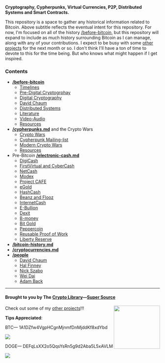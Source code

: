 **Cryptography, Cypherpunks, Virtual Currencies, P2P, Distributed Systems and Smart Contracts.**

This repository is a space to gather any historical information related to Bitcoin. Above subtitle reflects the eventual intent for this repository. For now, I'm focused on all of the history [/before-bitcoin](/before-bitcoin), but this repository will expand to include as much history surrounding Bitcoin as I can manage, along with any of your contributions. I expect to be busy with some [other projects](/projects.md) for the next month or so. I don't think I'll have a ton of time to devote to this for the time being. But who knows what might happen if I get inspired.

### Contents

* [**/before-bitcoin**](#before-bitcoin)
  * [Timelines](https://github.com/infominer33/bitcoin-history/tree/master/before-bitcoin/#timelines-)
  * [Pre-Digital Cryptogrphay](https://github.com/infominer33/bitcoin-history/tree/master/before-bitcoin/#pre-digital-cryptography-)
  * [Digital Cryptography](https://github.com/infominer33/bitcoin-history/tree/master/before-bitcoin/#digital-cryptography-)
  * [David Chaum](https://github.com/infominer33/bitcoin-history/tree/master/before-bitcoin/#David-Chaum-)
  * [Distributed Systems](https://github.com/infominer33/bitcoin-history/tree/master/before-bitcoin/#distributed-systems-)
  * [Literature](https://github.com/infominer33/bitcoin-history/tree/master/before-bitcoin/#Literature-)
  * [Video-Audio](https://github.com/infominer33/bitcoin-history/tree/master/before-bitcoin/#Video-Audio-)
  * [Resources](https://github.com/infominer33/bitcoin-history/tree/master/before-bitcoin/#Resources-)
* [**/cypherpunks.md**](https://github.com/infominer33/bitcoin-history/blob/master/before-bitcoin/cypherpunks.md) and the Crypto Wars
  * [Crypto Wars](https://github.com/infominer33/bitcoin-history/tree/master/before-bitcoin/cypherpunks.md#crypto-wars-)
  * [Cypherpunk Mailing-list](https://github.com/infominer33/bitcoin-history/tree/master/before-bitcoin/cypherpunks.md#cypherpunk-mailinglist-)
  * [Modern Crypto Wars](https://github.com/infominer33/bitcoin-history/tree/master/before-bitcoin/cypherpunks.md#modern-crypto-wars-)
  * [Resources](https://github.com/infominer33/bitcoin-history/tree/master/before-bitcoin/cypherpunks.md#resources-)
* Pre-Bitcoin [**/electronic-cash.md**](https://github.com/infominer33/bitcoin-history/tree/master/before-bitcoin/electronic-cash.md) 
  * [DigiCash](https://github.com/infominer33/bitcoin-history/tree/master/before-bitcoin/electronic-cash.md#digicash-)
  * [FirstVirtual and CyberCash](https://github.com/infominer33/bitcoin-history/tree/master/before-bitcoin/electronic-cash.md#FirstVirtual-and-CyberCash-)
  * [NetCash](https://github.com/infominer33/bitcoin-history/tree/master/before-bitcoin/electronic-cash.md#netcash-)
  * [Modex](https://github.com/infominer33/bitcoin-history/tree/master/before-bitcoin/electronic-cash.md#Modex-)
  * [Project CAFE](https://github.com/infominer33/bitcoin-history/tree/master/before-bitcoin/electronic-cash.md#Project-Cafe-)
  * [eGold](https://github.com/infominer33/bitcoin-history/tree/master/before-bitcoin/electronic-cash.md#eGold-)
  * [HashCash](https://github.com/infominer33/bitcoin-history/tree/master/before-bitcoin/electronic-cash.md#HashCash-)
  * [Beanz and Flooz](https://github.com/infominer33/bitcoin-history/tree/master/before-bitcoin/electronic-cash.md#beenz-and-flooz-)
  * [InternetCash](https://github.com/infominer33/bitcoin-history/tree/master/before-bitcoin/electronic-cash.md#internetcash-)
  * [E-Bullion](https://github.com/infominer33/bitcoin-history/tree/master/before-bitcoin/electronic-cash.md#E-Bullion-)
  * [Dexit](https://github.com/infominer33/bitcoin-history/tree/master/before-bitcoin/electronic-cash.md#Dexit-)
  * [B-money](https://github.com/infominer33/bitcoin-history/tree/master/before-bitcoin/electronic-cash.md#b-money-)
  * [Bit Gold](https://github.com/infominer33/bitcoin-history/tree/master/before-bitcoin/electronic-cash.md#Bit-Gold-)
  * [Peppercoin](https://github.com/infominer33/bitcoin-history/tree/master/before-bitcoin/electronic-cash.md#peppercoin-)
  * [Reusable Proof of Work](https://github.com/infominer33/bitcoin-history/tree/master/before-bitcoin/electronic-cash.md#reusable-proof-of-work-)
  * [Liberty Reserve](https://github.com/infominer33/bitcoin-history/tree/master/before-bitcoin/electronic-cash.md#liberty-reserve-)
* [**/bitcoin-history.md**](https://github.com/infominer33/bitcoin-history/blob/master/bitcoin-history.md) 
* [**/cryptocurrencies.md**](https://github.com/infominer33/bitcoin-history/blob/master/cryptocurrencies.md)
* [**/people**](https://github.com/infominer33/bitcoin-history/tree/master/people)
  * [David Chaum](https://github.com/infominer33/bitcoin-history/blob/master/david-chaum.md)
  * [Hal Finney](https://github.com/infominer33/bitcoin-history/blob/master/hal-finney.md)
  * [Nick Szabo](https://github.com/infominer33/bitcoin-history/blob/master/nick-szabo.md)
  * [Wei Dai](https://github.com/infominer33/bitcoin-history/blob/master/wei-dai.md)
  * [Adam Back](https://github.com/infominer33/bitcoin-history/blob/master/adam-back.md)
---

#### Brought to you by The [Crypto Library](http://crypt0library.net)—[Super Source](https://github.com/infominer33/Crypto-library)
[<img src="https://i.imgur.com/zeYCNMS.jpg" align="right" width="150" height="140">](https://github.com/infominer33/Crypto-library)

Check out some of my [other projects](projects.md)!!!

**Tips Appreciated**:

BTC— 1A1DZfw4VgpHCgnMjnmfDnMjddKf8xdYbd

![](http://imgur.com/yXLLm9Bl.png) 

DOGE— DEFqLsXX2o5QqsYsRn5g9d2Aba5L5xAVLM

![](https://i.imgur.com/0zBLoUP.png) 

